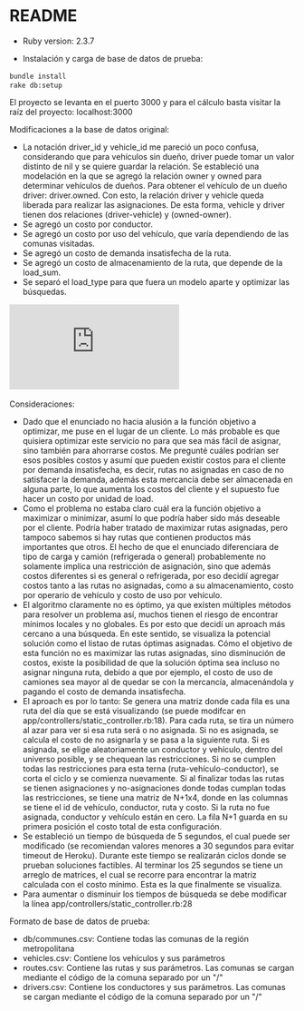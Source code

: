 # README

* Ruby version: 2.3.7

* Instalación y carga de base de datos de prueba:
```shell
bundle install
rake db:setup
```

El proyecto se levanta en el puerto 3000 y para el cálculo basta visitar la raíz del proyecto: localhost:3000

Modificaciones a la base de datos original:
* La notación driver_id y vehicle_id me pareció un poco confusa, considerando que para vehículos sin dueño, driver puede tomar un valor distinto de nil y se quiere guardar la relación. Se estableció una modelación en la que se agregó la relación owner y owned para determinar vehículos de dueños. Para obtener el vehículo de un dueño driver: driver.owned. Con esto, la relación driver y vehicle queda liberada para realizar las asignaciones. De esta forma, vehicle y driver tienen dos relaciones (driver-vehicle) y (owned-owner).
* Se agregó un costo por conductor.
* Se agregó un costo por uso del vehículo, que varía dependiendo de las comunas visitadas.
* Se agregó un costo de demanda insatisfecha de la ruta.
* Se agregó un costo de almacenamiento de la ruta, que depende de la load_sum.
* Se separó el load_type para que fuera un modelo aparte y optimizar las búsquedas.

![alt text](https://github.com/nschmidtg/desafio_routing/blob/master/erd.pdf)

Consideraciones:
* Dado que el enunciado no hacia alusión a la función objetivo a optimizar, me puse en el lugar de un cliente. Lo más probable es que quisiera optimizar este servicio no para que sea más fácil de asignar, sino también para ahorrarse costos. Me pregunté cuáles podrían ser esos posibles costos y asumí que pueden existir costos para el cliente por demanda insatisfecha, es decir, rutas no asignadas en caso de no satisfacer la demanda, además esta mercancía debe ser almacenada en alguna parte, lo que aumenta los costos del cliente y el supuesto fue hacer un costo por unidad de load.
* Como el problema no estaba claro cuál era la función objetivo a maximizar o minimizar, asumí lo que podría haber sido más deseable por el cliente. Podría haber tratado de maximizar rutas asignadas, pero tampoco sabemos si hay rutas que contienen productos más importantes que otros. El hecho de que el enunciado diferenciara de tipo de carga y camión (refrigerada o general) probablemente no solamente implica una restricción de asignación, sino que además costos diferentes si es general o refrigerada, por eso decidií agregar costos tanto a las rutas no asignadas, como a su almacenamiento, costo por operario de vehículo y costo de uso por vehículo.
* El algoritmo claramente no es óptimo, ya que exísten múltiples métodos para resolver un problema así, muchos tienen el riesgo de encontrar mínimos locales y no globales. Es por esto que decidí un aproach más cercano a una búsqueda. En este sentido, se visualiza la potencial solución como el listao de rutas óptimas asignadas. Cómo el objetivo de esta función no es maximizar las rutas asignadas, sino disminución de costos, existe la posibilidad de que la solución óptima sea incluso no asignar ninguna ruta, debido a que por ejemplo, el costo de uso de camiones sea mayor al de quedar se con la mercancía, almacenándola y pagando el costo de demanda insatisfecha.
* El aproach es por lo tanto: Se genera una matriz donde cada fila es una ruta del día que se está visualizando (se puede modifcar en app/controllers/static_controller.rb:18). Para cada ruta, se tira un número al azar para ver si esa ruta será o no asignada. Si no es asignada, se calcula el costo de no asignarla y se pasa a la siguiente ruta. Si es asignada, se elige aleatoriamente un conductor y vehículo, dentro del universo posible, y se chequean las restricciones. Si no se cumplen todas las restricciones para esta terna (ruta-vehículo-conductor), se corta el ciclo y se comienza nuevamente.
Si al finalizar todas las rutas se tienen asignaciones y no-asignaciones donde todas cumplan todas las restricciones, se tiene una matriz de N+1x4, donde en las columnas se tiene el id de vehículo, conductor, ruta y costo. Si la ruta no fue asignada, conductor y vehículo están en cero. La fila N+1 guarda en su primera posición el costo total de esta configuración.
* Se estableció un tiempo de búsqueda de 5 segundos, el cual puede ser modificado (se recomiendan valores menores a 30 segundos para evitar timeout de Heroku). Durante este tiempo se realizarán ciclos donde se prueban soluciones factibles. Al terminar los 25 segundos se tiene un arreglo de matrices, el cual se recorre para encontrar la matriz calculada con el costo mínimo. Esta es la que finalmente se visualiza.
* Para aumentar o disminuir los tiempos de búsqueda se debe modificar la línea app/controllers/static_controller.rb:28


Formato de base de datos de prueba:
* db/communes.csv: Contiene todas las comunas de la región metropolitana
* vehicles.csv: Contiene los vehículos y sus parámetros
* routes.csv: Contiene las rutas y sus parámetros. Las comunas se cargan mediante el código de la comuna separado por un "/"
* drivers.csv: Contiene los conductores y sus parámetros. Las comunas se cargan mediante el código de la comuna separado por un "/"
